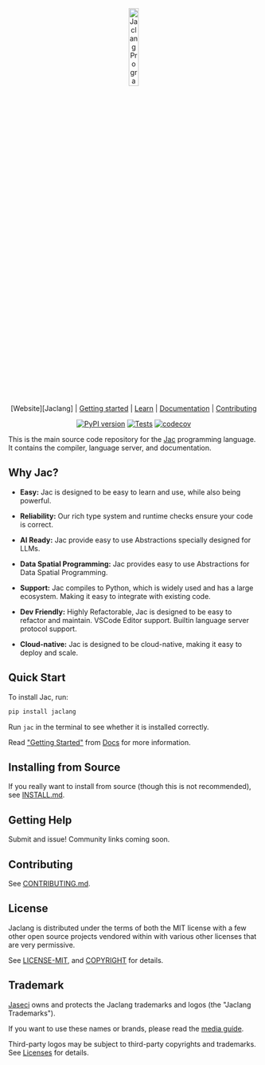 <div align="center">
  <picture>
    <source media="(prefers-color-scheme: dark)" srcset="https://www.jac-lang.org//assets/logo.png">
    <source media="(prefers-color-scheme: light)" srcset="https://www.jac-lang.org//assets/logo.png">
    <img alt="Jaclang Programming Language: Unique and Powerful programming language that runs on top of Python"
         src="https://www.jac-lang.org//assets/logo.png"
         width="20%">
  </picture>

[Website][Jaclang] | [Getting started] | [Learn] | [Documentation] | [Contributing]

  [![PyPI version](https://img.shields.io/pypi/v/jaclang.svg)](https://pypi.org/project/jaclang/) [![Tests](https://github.com/chandralegend/jaclang/actions/workflows/run_pytest.yml/badge.svg?branch=main)](https://github.com/chandralegend/jaclang/actions/workflows/run_pytest.yml) [![codecov](https://codecov.io/github/chandralegend/jaclang/graph/badge.svg?token=OAX26B0FE4)](https://codecov.io/github/chandralegend/jaclang)
</div>

This is the main source code repository for the [Jac] programming language. It contains the compiler, language server, and documentation.

[Jac]: https://www.jac-lang.org/
[Getting Started]: https://www.jac-lang.org//start/
[Learn]: https://www.jac-lang.org//learn
[Documentation]: https://www.jac-lang.org//learn/guide/
[Contributing]: .github/CONTRIBUTING.md

## Why Jac?

- **Easy:** Jac is designed to be easy to learn and use, while also being powerful.

- **Reliability:** Our rich type system and runtime checks ensure your code is correct.

- **AI Ready:** Jac provide easy to use Abstractions specially designed for LLMs.

- **Data Spatial Programming:** Jac provides easy to use Abstractions for Data Spatial Programming.

- **Support:** Jac compiles to Python, which is widely used and has a large ecosystem. Making it easy to integrate with existing code.

- **Dev Friendly:** Highly Refactorable, Jac is designed to be easy to refactor and maintain. VSCode Editor support. Builtin language server protocol support.

- **Cloud-native:** Jac is designed to be cloud-native, making it easy to deploy and scale.



[jac-analyzer]: https://github.com/Jaseci-Labs/jac-analyzer

## Quick Start

To install Jac, run:

```bash
pip install jaclang
```
Run `jac` in the terminal to see whether it is installed correctly.

Read ["Getting Started"] from [Docs] for more information.

["Getting Started"]:https://www.jac-lang.org//start/
[Docs]: https://www.jac-lang.org//learn/guide/

## Installing from Source

If you really want to install from source (though this is not recommended), see
[INSTALL.md](support/INSTALL.md).

## Getting Help

Submit and issue! Community links coming soon.

## Contributing

See [CONTRIBUTING.md](.github/CONTRIBUTING.md).

## License

Jaclang is distributed under the terms of both the MIT license with a few other open source projects vendored
within with various other licenses that are very permissive.

See [LICENSE-MIT](.guthub/LICENSE), and
[COPYRIGHT](COPYRIGHT) for details.

## Trademark

[Jaseci][jaseci] owns and protects the Jaclang trademarks and logos (the "Jaclang Trademarks").

If you want to use these names or brands, please read the [media guide][media-guide].

Third-party logos may be subject to third-party copyrights and trademarks. See [Licenses][policies-licenses] for details.

[jaseci]: https://jaseci.org/
[media-guide]: https://jaseci.org/policies/logo-policy-and-media-guide/
[policies-licenses]: https://www.jaseci.org/policies/licenses